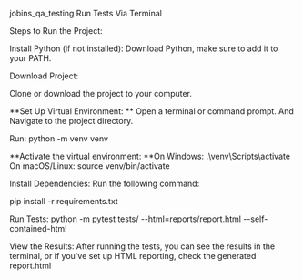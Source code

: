 jobins_qa_testing
Run Tests Via Terminal

Steps to Run the Project:

Install Python (if not installed): Download Python, make sure to add it to your PATH.

Download Project:

Clone or download the project to your computer.

**Set Up Virtual Environment: ** Open a terminal or command prompt. And Navigate to the project directory.

Run: python -m venv venv

**Activate the virtual environment: **On Windows: .\venv\Scripts\activate On macOS/Linux: source venv/bin/activate

Install Dependencies: Run the following command:

pip install -r requirements.txt

Run Tests: python -m pytest tests/ --html=reports/report.html --self-contained-html

View the Results: After running the tests, you can see the results in the terminal, or if you've set up HTML reporting, check the generated report.html
